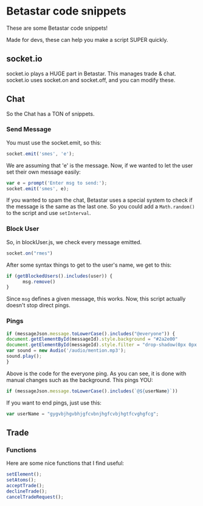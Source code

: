 # Betastar code snippets
These are some Betastar code snippets!

Made for devs, these can help you make a script SUPER quickly.

## socket.io
socket.io plays a HUGE part in Betastar. This manages trade & chat.
socket.io uses socket.on and socket.off, and you can modify these.

## Chat
So the Chat has a TON of snippets.
### Send Message
You must use the socket.emit, so this:
```js
socket.emit('smes', 'e');
```
We are assuming that 'e' is the message.
Now, if we wanted to let the user set their own message easily:
```js
var e = prompt('Enter msg to send:');
socket.emit('smes', e);
```
If you wanted to spam the chat, Betastar uses a special system to check if the message is the same as the last one.
So you could add a ```Math.random()``` to the script and use ```setInterval```.
### Block User
So, in blockUser.js, we check every message emitted.
```js
socket.on("rmes")
```
After some syntax things to get to the user's name, we get to this:
```js
if (getBlockedUsers().includes(user)) {
      msg.remove()
}
```
Since ```msg``` defines a given message, this works.
Now, this script actually doesn't stop direct pings.
### Pings
```js
if (messageJson.message.toLowerCase().includes("@everyone")) {
document.getElementById(messageId).style.background = "#2a2e00"
document.getElementById(messageId).style.filter = "drop-shadow(0px 0px 15px #2a2e00)"
var sound = new Audio('/audio/mention.mp3');
sound.play();
}
```
Above is the code for the everyone ping. As you can see, it is done with manual changes such as the background.
This pings YOU:
```js
if (messageJson.message.toLowerCase().includes(`@${userName}`))
```
If you want to end pings, just use this:
```js
var userName = "gygvbjhgvbhjgfcvbnjhgfcvbjhgtfcvghgfcg";
```
## Trade
### Functions
Here are some nice functions that I find useful:
```js
setElement();
setAtoms();
acceptTrade();
declineTrade();
cancelTradeRequest();
```
